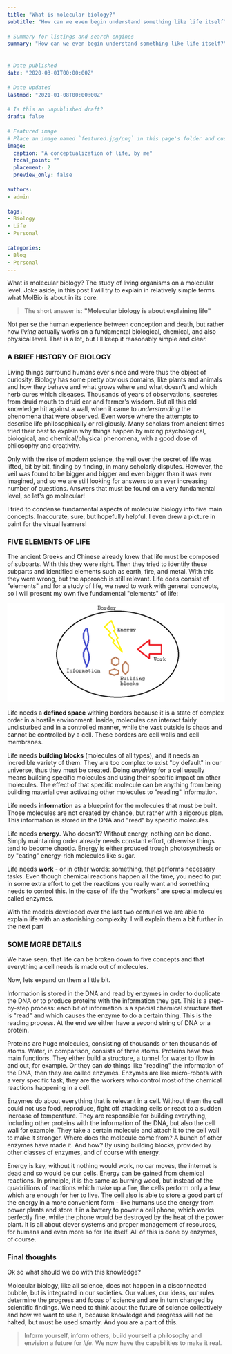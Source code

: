 ```yaml
---
title: "What is molecular biology?"
subtitle: "How can we even begin understand something like life itself?"

# Summary for listings and search engines
summary: "How can we even begin understand something like life itself?"


# Date published
date: "2020-03-01T00:00:00Z"

# Date updated
lastmod: "2021-01-08T00:00:00Z"

# Is this an unpublished draft?
draft: false

# Featured image
# Place an image named `featured.jpg/png` in this page's folder and customize its options here.
image:
  caption: "A conceptualization of life, by me"
  focal_point: ""
  placement: 2
  preview_only: false

authors:
- admin
 
tags:
- Biology
- Life
- Personal

categories:
- Blog
- Personal
---
```


What is molecular biology? The study of living organisms on a molecular level. Joke aside, in this post I will try to explain in relatively simple terms what MolBio is about in its core. 

> The short answer is: **"Molecular biology is about explaining life"**

Not per se the human experience between conception and death, but rather how *living* actually works on a fundamental biological, chemical, and also physical level. That is a lot, but I'll keep it reasonably simple and clear.

### A BRIEF HISTORY OF BIOLOGY

Living things surround humans ever since and were thus the object of curiosity. Biology has some pretty obvious domains, like plants and animals and how they behave and what grows where and what doesn't and which herb cures which diseases. Thousands of years of observations, secretes from druid mouth to druid ear and farmer's wisdom. But all this old knowledge hit against a wall, when it came to _understanding_ the phenomena that were observed. Even worse where the attempts to describe life philosophically or religiously. Many scholars from ancient times tried their best to explain why things happen by mixing psychological, biological, and chemical/physical phenomena, with a good dose of philosophy and creativity.

Only with the rise of modern science, the veil over the secret of life was lifted, bit by bit, finding by finding, in many scholarly disputes. However, the veil was found to be bigger and bigger and even bigger than it was ever imagined, and so we are still looking for answers to an ever increasing number of questions. Answers that must be found on a very fundamental level, so let's go molecular!

I tried to condense fundamental aspects of molecular biology into five main concepts. Inaccurate, sure, but hopefully helpful. I even drew a picture in paint for the visual learners!

### FIVE ELEMENTS OF LIFE

The ancient Greeks and Chinese already knew that life must be composed of subparts. With this they were right. Then they tried to identify these subparts and identified elements such as earth, fire, and metal. With this they were wrong, but the approach is still relevant. Life does consist of "elements" and for a study of life, we need to work with general concepts, so I will present my own five fundamental "elements" of life:

![Life](life.png "A conceptualization of life, by Me")

Life needs a **defined space** withing borders because it is a state of complex order in a hostile environment. Inside, molecules can interact fairly undisturbed and in a controlled manner, while the vast outside is chaos and cannot be controlled by a cell. These borders are cell walls and cell membranes.

Life needs **building blocks** (molecules of all types), and it needs an incredible variety of them. They are too complex to exist "by default" in our universe, thus they must be created. Doing _anything_ for a cell usually means building specific molecules and using their specific impact on other molecules. The effect of that specific molecule can be anything from being building material over activating other molecules to "reading" information.

Life needs **information** as a blueprint for the molecules that must be built. Those molecules are not created by chance, but rather with a rigorous plan. This information is stored in the DNA and "read" by specific molecules. 

Life needs **energy**. Who doesn't? Without energy, nothing can be done. Simply maintaining order already needs constant effort, otherwise things tend to become chaotic. Energy is either prduced trough photosynthesis or by "eating" energy-rich molecules like sugar.

Life needs **work** - or in other words: something, that performs necessary tasks. Even though chemical reactions happen all the time, you need to put in some extra effort to get the reactions you really want and something needs to control this. In the case of life the "workers" are special molecules called enzymes.

With the models developed over the last two centuries we are able to explain life with an astonishing complexity. I will explain them a bit further in the next part

### SOME MORE DETAILS

We have seen, that life can be broken down to five concepts and that everything a cell needs is made out of molecules.

Now, lets expand on them a little bit.

Information is stored in the DNA and read by enzymes in order to duplicate the DNA or to produce proteins with the information they get. This is a step-by-step process: each bit of information is a special chemical structure that is "read" and which causes the enzyme to do a certain thing. This is the reading process. At the end we either have a second string of DNA or a protein.

Proteins are huge molecules, consisting of thousands or ten thousands of atoms. Water, in comparison, consists of three atoms. Proteins have two main functions. They either build a structure, a tunnel for water to flow in and out, for example. Or they can *do* things like "reading" the information of the DNA, then they are called enzymes. Enzymes are like micro-robots with a very specific task, they are the workers who control most of the chemical reactions happening in a cell.

Enzymes do about everything that is relevant in a cell. Without them the cell could not use food, reproduce, fight off attacking cells or react to a sudden increase of temperature. They are responsible for building everything, including other proteins with the information of the DNA, but also the cell wall for example. They take a certain molecule and attach it to the cell wall to make it stronger. Where does the molecule come from? A bunch of other enzymes have made it. And how? By using building blocks, provided by other classes of enzymes, and of course with energy.

Energy is key, without it nothing would work, no car moves, the internet is dead and so would be our cells. Energy can be gained from chemical reactions. In principle, it is the same as burning wood, but instead of the quadrillions of reactions which make up a fire, the cells perform only a few, which are enough for her to live. The cell also is able to store a good part of the energy in a more convenient form - like humans use the energy from power plants and store it in a battery to power a cell phone, which works perfectly fine, while the phone would be destroyed by the heat of the power plant. It is all about clever systems and proper management of resources, for humans and even more so for life itself. All of this is done by enzymes, of course.

### Final thoughts

Ok so what should we do with this knowledge?

Molecular biology, like all science, does not happen in a disconnected bubble, but is integrated in our societies. Our values, our ideas, our rules determine the progress and focus of science and are in turn changed by scientific findings. We need to think about the future of science collectively and how we want to use it, because knowledge and progress will not be halted, but must be used smartly. And you are a part of this.

> Inform yourself, inform others, build yourself a philosophy and envision a future for *life*. We now have the capabilities to make it real.
